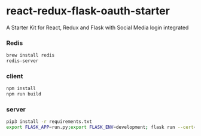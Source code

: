 # react-redux-flask-oauth-starter
A Starter Kit for React, Redux and Flask with Social Media login integrated

### Redis
```sh
brew install redis
redis-server
```

### client
```sh
npm install
npm run build
```

### server
```sh
pip3 install -r requirements.txt
export FLASK_APP=run.py;export FLASK_ENV=development; flask run --cert=adhoc
```
